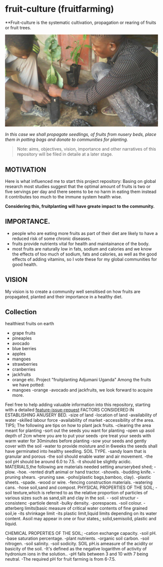 # fruit-culture (fruitfarming)
**Fruit-culture is the systematic cultivation, propagation or rearing of fruits or fruit trees.

![](/images/fruit-farming-7.jpg)

*In this case we shall propagate seedlings, of fruits from nusery beds, place them in potting bags and donate to communities for planting.*

> Note: aims, objectives, vision, importance and other narratives of this repository will be filed in detaile at a later stage.

## MOTIVATION
Here is what influenced me to start this project repository:
Basing on global research most studies suggest that the optimal amount of fruits is two or five servings per day and there seems to be no harm in eating them instead it contributes too much to the immune system health wise.

**Considering this, fruitplanting will have greate impact to the community.**  


## IMPORTANCE.     
- people who are eating more fruits as part of their diet are likely to have a reduced risk of some chronic diseases.        
- fruits provide nutrients vital for health and maintainance of the body.  
- most fruits are naturally low in fats, sodium and calories and we know the effects of too much of sodium, fats and calories, as well as the good effects of adding vitamins, so I vote these for my global communities for good health.

## VISION
My vision is to create a community well sensitised on how fruits are propagated, planted and their importance in a healthy diet.

## Collection
healthiest fruits on earth
- grape fruits 
- pineaples
- avocado
- blue berries
- apples
- mangoes
- strawberries
- cranberries
- jackfruits
- orange 
etc.
 Project "fruitplanting Adjumani Uganda"
Among the fruits we have potted:
- mangoes 
-orange 
-avocado and jackfruits, 
 we look forward to acquire more.

 Feel free to help adding valuable information into this repository, 
 starting with a detailed [feature-issue-request](https://github.com/chardso/fruit-culture-fruit-farming/issues)
FACTORS CONSIDERED IN ESTABLISHING 
ANUSERY BED.
  -size of land
  -location of land 
  -availability of water 
  -skilled labour force
  -availability of market
  -accessibility of the area.
TIPS; The following are tips on how to plant jack fruits.
  -clearing the area meant for planting 
  -sort out the seeds you want for planting 
  -open up asoil depth of 2cm where you are to put your seeds 
  -pre treat your seeds with warm water for 30minutes before planting 
  -sow your seeds and gently cover with the soil 
  -water to provide moisture and in 6weeks the seeds shall have germinated into healthy seedling. SOIL TYPE.
  -sandy loam that is granular and porous 
  -the soil should enable water and air movement.
  -the soil pH should be around 6.0 to 7.5.
  -it should be slightly acidic.
MATERIALS,the following are materials needed setting anurserybed shed;
  -plow. 
  -hoe.
  -rented draft animal or hand tractor.
  -shovels.
  -budding knife.
  -pruning shears.
  -pruning saw.
  -pohs(plastic bags,bamboo, clay).
  -plastic sheets.
  -spade.
  -wood or wire.
  -fencing construction materials.
  -watering cans.
  -hose soil,sand and compost.
PHYSICAL PROPERTIES OF THE SOIL;
  -soil texture,which is referred to as the relative proportion of particles of various sizes such as sand,silt and clay in the soil.  -
  -soil structur
  -consistenc 
  -partiole densit
  -bulky density.
  -porespaces.
  -soil colour.
  -atterberg limits(basic measure of critical water contents of fine grained soil,ie  -its shrinkage limit  -its plastic limit,liquid limits depending on its water content.  Asoil may appear in one or four states,; solid,semisolid, plastic and liquid.


CHEMICAL PROPERTIES OF THE SOIL;
   -cation exchange capacity.
   -soil pH.
   -base saturation percentage.
   -plant nutrients.
   -organic soil carbon.
   -soil nitrogen.
   -soil salinity.
   -soil sodicity.                          SOIL pH.is ameasure of the acidity or basicity of the soil. 
   -It's defined as the negative logarithm of activity of hydronium ions in the solution..
   -pH falls between 3 and 10 with 7 being neutral.
   -The required pH for fruit farming is from 6-7.5.
